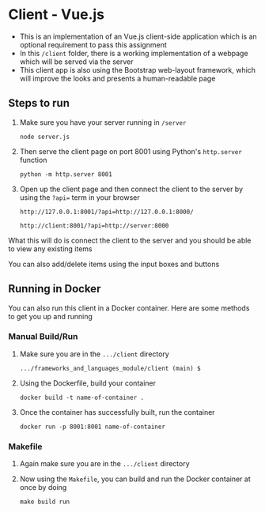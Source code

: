 # Client - Vue.js
- This is an implementation of an Vue.js client-side application which is an optional requirement to pass this assignment
- In this `/client` folder, there is a working implementation of a webpage which will be served via the server
- This client app is also using the Bootstrap web-layout framework, which will improve the looks and presents a human-readable page

## Steps to run

1. Make sure you have your server running in `/server`
    ```
    node server.js
    ```
2. Then serve the client page on port 8001 using Python's `http.server` function

    ```
    python -m http.server 8001
    ```

3. Open up the client page and then connect the client to the server by using the `?api=` term in your browser

    ```
    http://127.0.0.1:8001/?api=http://127.0.0.1:8000/
    ```
    ```
    http://client:8001/?api=http://server:8000
    ```

What this will do is connect the client to the server and you should be able to view any existing items

You can also add/delete items using the input boxes and buttons

## Running in Docker

You can also run this client in a Docker container. Here are some methods to get you up and running

### Manual Build/Run

1. Make sure you are in the `.../client` directory
    ```
    .../frameworks_and_languages_module/client (main) $ 
    ```
2. Using the Dockerfile, build your container
    ```
    docker build -t name-of-container .
    ```
3. Once the container has successfully built, run the container
    ```
    docker run -p 8001:8001 name-of-container
    ```

### Makefile

1. Again make sure you are in the `.../client` directory

2. Now using the `Makefile`, you can build and run the Docker container at once by doing
    ```
    make build run
    ```